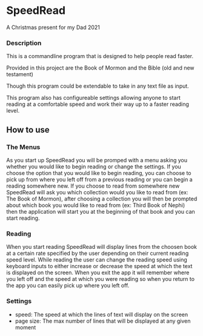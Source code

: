 # SpeedRead
A Christmas present for my Dad 2021

### Description
This is a commandline program that is designed to help people read faster.

Provided in this project are the Book of Mormon and the Bible (old and new testament)

Though this program could be extendable to take in any text file as input. 

This program also has configureable settings allowing anyone to start reading at a comfortable speed and work their way up to a faster reading level. 

## How to use

### The Menus
As you start up SpeedRead you will be promped with a menu asking you whether you would like to begin reading or change the settings. If you choose the option that you would like to begin reading, you can choose to pick up from where you left off from a previous reading or you can begin a reading somewhere new. If you choose to read from somewhere new SpeedRead will ask you which collection would you like to read from (ex: The Book of Mormon), after choosing a collection you will then be prompted about which book you would like to read from (ex: Third Book of Nephi) then the application will start you at the beginning of that book and you can start reading. 

### Reading
When you start reading SpeedRead will display lines from the choosen book at a certain rate specified by the user depending on their current reading speed level. While reading the user can change the reading speed using keyboard inputs to either increase or decrease the speed at which the text is displayed on the screen. When you exit the app it will remember where you left off and the speed at which you were reading so when you return to the app you can easily pick up where you left off.

### Settings
* speed: The speed at which the lines of text will display on the screen
* page size: The max number of lines that will be displayed at any given moment


